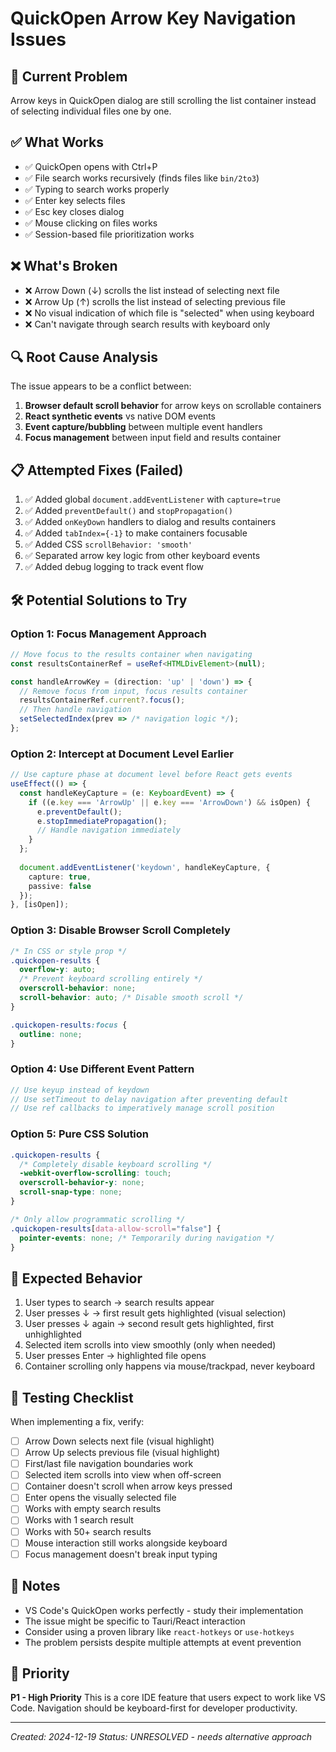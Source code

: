 # QuickOpen Arrow Key Navigation Issues

## 🚨 Current Problem
Arrow keys in QuickOpen dialog are still scrolling the list container instead of selecting individual files one by one.

## ✅ What Works
- ✅ QuickOpen opens with Ctrl+P
- ✅ File search works recursively (finds files like `bin/2to3`)
- ✅ Typing to search works properly
- ✅ Enter key selects files
- ✅ Esc key closes dialog
- ✅ Mouse clicking on files works
- ✅ Session-based file prioritization works

## ❌ What's Broken
- ❌ Arrow Down (↓) scrolls the list instead of selecting next file
- ❌ Arrow Up (↑) scrolls the list instead of selecting previous file
- ❌ No visual indication of which file is "selected" when using keyboard
- ❌ Can't navigate through search results with keyboard only

## 🔍 Root Cause Analysis
The issue appears to be a conflict between:
1. **Browser default scroll behavior** for arrow keys on scrollable containers
2. **React synthetic events** vs native DOM events
3. **Event capture/bubbling** between multiple event handlers
4. **Focus management** between input field and results container

## 📋 Attempted Fixes (Failed)
1. ✅ Added global `document.addEventListener` with `capture=true` 
2. ✅ Added `preventDefault()` and `stopPropagation()`
3. ✅ Added `onKeyDown` handlers to dialog and results containers
4. ✅ Added `tabIndex={-1}` to make containers focusable
5. ✅ Added CSS `scrollBehavior: 'smooth'` 
6. ✅ Separated arrow key logic from other keyboard events
7. ✅ Added debug logging to track event flow

## 🛠️ Potential Solutions to Try

### Option 1: Focus Management Approach
```typescript
// Move focus to the results container when navigating
const resultsContainerRef = useRef<HTMLDivElement>(null);

const handleArrowKey = (direction: 'up' | 'down') => {
  // Remove focus from input, focus results container
  resultsContainerRef.current?.focus();
  // Then handle navigation
  setSelectedIndex(prev => /* navigation logic */);
};
```

### Option 2: Intercept at Document Level Earlier
```typescript
// Use capture phase at document level before React gets events
useEffect(() => {
  const handleKeyCapture = (e: KeyboardEvent) => {
    if ((e.key === 'ArrowUp' || e.key === 'ArrowDown') && isOpen) {
      e.preventDefault();
      e.stopImmediatePropagation();
      // Handle navigation immediately
    }
  };
  
  document.addEventListener('keydown', handleKeyCapture, { 
    capture: true, 
    passive: false 
  });
}, [isOpen]);
```

### Option 3: Disable Browser Scroll Completely
```css
/* In CSS or style prop */
.quickopen-results {
  overflow-y: auto;
  /* Prevent keyboard scrolling entirely */
  overscroll-behavior: none;
  scroll-behavior: auto; /* Disable smooth scroll */
}

.quickopen-results:focus {
  outline: none;
}
```

### Option 4: Use Different Event Pattern
```typescript
// Use keyup instead of keydown
// Use setTimeout to delay navigation after preventing default
// Use ref callbacks to imperatively manage scroll position
```

### Option 5: Pure CSS Solution
```css
.quickopen-results {
  /* Completely disable keyboard scrolling */
  -webkit-overflow-scrolling: touch;
  overscroll-behavior-y: none;
  scroll-snap-type: none;
}

/* Only allow programmatic scrolling */
.quickopen-results[data-allow-scroll="false"] {
  pointer-events: none; /* Temporarily during navigation */
}
```

## 🎯 Expected Behavior
1. User types to search → search results appear
2. User presses ↓ → first result gets highlighted (visual selection)
3. User presses ↓ again → second result gets highlighted, first unhighlighted
4. Selected item scrolls into view smoothly (only when needed)
5. User presses Enter → highlighted file opens
6. Container scrolling only happens via mouse/trackpad, never keyboard

## 🧪 Testing Checklist
When implementing a fix, verify:
- [ ] Arrow Down selects next file (visual highlight)
- [ ] Arrow Up selects previous file (visual highlight) 
- [ ] First/last file navigation boundaries work
- [ ] Selected item scrolls into view when off-screen
- [ ] Container doesn't scroll when arrow keys pressed
- [ ] Enter opens the visually selected file
- [ ] Works with empty search results
- [ ] Works with 1 search result
- [ ] Works with 50+ search results
- [ ] Mouse interaction still works alongside keyboard
- [ ] Focus management doesn't break input typing

## 📝 Notes
- VS Code's QuickOpen works perfectly - study their implementation
- The issue might be specific to Tauri/React interaction
- Consider using a proven library like `react-hotkeys` or `use-hotkeys`
- The problem persists despite multiple attempts at event prevention

## 🚀 Priority
**P1 - High Priority** 
This is a core IDE feature that users expect to work like VS Code. Navigation should be keyboard-first for developer productivity.

---
*Created: 2024-12-19*
*Status: UNRESOLVED - needs alternative approach* 